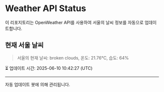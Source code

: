 
# Weather API Status

이 리포지토리는 OpenWeather API를 사용하여 서울의 날씨 정보를 자동으로 업데이트합니다.

## 현재 서울 날씨
> 서울의 현재 날씨: broken clouds, 온도: 21.76°C, 습도: 64%

⏳ 업데이트 시간: 2025-06-10 10:42:27 (UTC)

---
자동 업데이트 봇에 의해 관리됩니다.
